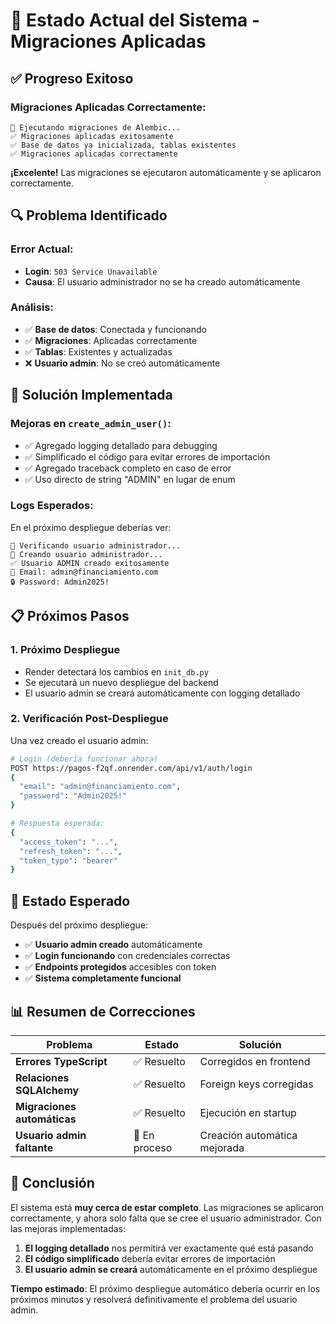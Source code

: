 # 🎯 Estado Actual del Sistema - Migraciones Aplicadas

## ✅ **Progreso Exitoso**

### **Migraciones Aplicadas Correctamente:**
```
🔄 Ejecutando migraciones de Alembic...
✅ Migraciones aplicadas exitosamente
✅ Base de datos ya inicializada, tablas existentes
✅ Migraciones aplicadas correctamente
```

**¡Excelente!** Las migraciones se ejecutaron automáticamente y se aplicaron correctamente.

## 🔍 **Problema Identificado**

### **Error Actual:**
- **Login**: `503 Service Unavailable`
- **Causa**: El usuario administrador no se ha creado automáticamente

### **Análisis:**
- ✅ **Base de datos**: Conectada y funcionando
- ✅ **Migraciones**: Aplicadas correctamente
- ✅ **Tablas**: Existentes y actualizadas
- ❌ **Usuario admin**: No se creó automáticamente

## 🔧 **Solución Implementada**

### **Mejoras en `create_admin_user()`:**
- ✅ Agregado logging detallado para debugging
- ✅ Simplificado el código para evitar errores de importación
- ✅ Agregado traceback completo en caso de error
- ✅ Uso directo de string "ADMIN" en lugar de enum

### **Logs Esperados:**
En el próximo despliegue deberías ver:

```
🔄 Verificando usuario administrador...
📝 Creando usuario administrador...
✅ Usuario ADMIN creado exitosamente
📧 Email: admin@financiamiento.com
🔒 Password: Admin2025!
```

## 📋 **Próximos Pasos**

### 1. **Próximo Despliegue**
- Render detectará los cambios en `init_db.py`
- Se ejecutará un nuevo despliegue del backend
- El usuario admin se creará automáticamente con logging detallado

### 2. **Verificación Post-Despliegue**
Una vez creado el usuario admin:

```bash
# Login (debería funcionar ahora)
POST https://pagos-f2qf.onrender.com/api/v1/auth/login
{
  "email": "admin@financiamiento.com",
  "password": "Admin2025!"
}

# Respuesta esperada:
{
  "access_token": "...",
  "refresh_token": "...",
  "token_type": "bearer"
}
```

## 🎉 **Estado Esperado**

Después del próximo despliegue:

- ✅ **Usuario admin creado** automáticamente
- ✅ **Login funcionando** con credenciales correctas
- ✅ **Endpoints protegidos** accesibles con token
- ✅ **Sistema completamente funcional**

## 📊 **Resumen de Correcciones**

| Problema | Estado | Solución |
|----------|--------|----------|
| **Errores TypeScript** | ✅ Resuelto | Corregidos en frontend |
| **Relaciones SQLAlchemy** | ✅ Resuelto | Foreign keys corregidas |
| **Migraciones automáticas** | ✅ Resuelto | Ejecución en startup |
| **Usuario admin faltante** | 🔄 En proceso | Creación automática mejorada |

## 🚀 **Conclusión**

El sistema está **muy cerca de estar completo**. Las migraciones se aplicaron correctamente, y ahora solo falta que se cree el usuario administrador. Con las mejoras implementadas:

1. **El logging detallado** nos permitirá ver exactamente qué está pasando
2. **El código simplificado** debería evitar errores de importación
3. **El usuario admin se creará** automáticamente en el próximo despliegue

**Tiempo estimado**: El próximo despliegue automático debería ocurrir en los próximos minutos y resolverá definitivamente el problema del usuario admin.

